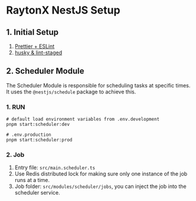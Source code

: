 # RaytonX NestJS Setup

## 1. Initial Setup

1. [Prettier + ESLint](https://github.com/raytonx-labs/raytonx-config?tab=readme-ov-file#1-prettier--eslint)
2. [husky & lint-staged](https://github.com/raytonx-labs/raytonx-config?tab=readme-ov-file#2-husky--lint-staged)

## 2. Scheduler Module

The Scheduler Module is responsible for scheduling tasks at specific times. It uses the `@nestjs/schedule` package to achieve this.

### 1. RUN

```shell
# default load environment variables from .env.development
pnpm start:scheduler:dev

# .env.production
pnpm start:scheduler:prod
```

### 2. Job

1. Entry file: `src/main.scheduler.ts`
2. Use Redis distributed lock for making sure only one instance of the job runs at a time.
3. Job folder: `src/modules/scheduler/jobs`, you can inject the job into the scheduler service.
